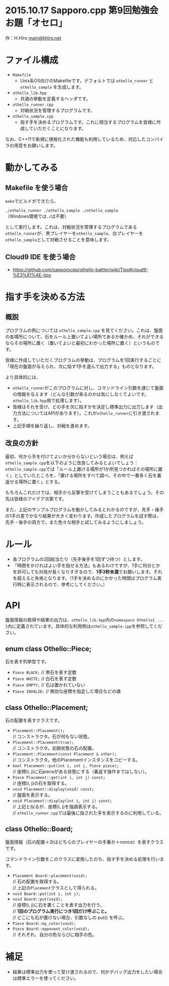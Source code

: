 # 2015.10.17 Sapporo.cpp 第9回勉強会 お題「オセロ」

作：H.Hiro <main@hhiro.net>

# ファイル構成

- `Makefile`
  - Unix系OS向けのMakefileです。デフォルトでは `othello_runner` と `othello_sample` を生成します。
- `othello_lib.hpp`
  - 共通の挙動を定義するヘッダです。
- `othello_runner.cpp`
  - 対戦状況を管理するプログラムです。
- `othello_sample.cpp`
  - 指す手を決めるプログラムです。これに相当するプログラムを皆様に作成していただくことになります。

なお、C++11で新規に規格化された機能も利用しているため、対応したコンパイラの用意をお願いします。

# 動かしてみる

## Makefile を使う場合

`make`でビルドができたら、

`./othello_runner ./othello_sample ./othello_sample`  
（Windows環境では`./`は不要）

として実行します。これは、対戦状況を管理するプログラムである`othello_runner`が、黒プレイヤーを`othello_sample`、白プレイヤーを`othello_sample`として対戦させることを意味します。

## Cloud9 IDE を使う場合

- https://github.com/sapporocpp/othello-battler/wiki/Tips#cloud9-%E3%81%AE-tips

# 指す手を決める方法

## 概説

プログラムの例については `othello_sample.cpp` を見てください。これは、盤面の各場所について、石をルール上置いてよい場所であるか確かめ、それができるならその場所に置く（置いてよいと最初にわかった場所に置く）というものです。

皆様に作成していただくプログラムの挙動は、プログラムを1回実行するごとに「現在の盤面が与えられ、次に指す1手を選んで出力する」ものとなります。

より具体的には、

- `othello_runner`がこのプログラムに対し、コマンドライン引数を通じて盤面の情報を与えます（どんな引数が来るのかは気にしなくてよいです。`othello_lib.hpp`側で処理します）。
- 皆様はそれを受け、どの手を次に指すかを決定し標準出力に出力します（出力方法についてはAPIがあります）。これが`othello_runner`に引き渡されます。
- 上記手順を繰り返し、対戦を進めます。

## 改良の方針

最初、何から手を付けてよいか分からないという場合は、例えば`othello_sample.cpp`を以下のように改良してみるとよいでしょう：`othello_sample.cpp`では「ルール上置ける場所が1か所見つかればその場所に置く」としていたところを、「置ける場所をすべて調べ、その中で一番多く石を裏返せる場所に置く」とする。

もちろんこれだけでは、相手から反撃を受けてしまうこともあるでしょう。その先は皆様のアイデア次第です。

また、上記のサンプルプログラムを動かしてみるとわかるのですが、先手・後手の1手の差でかなり結果が大きく変わります。作成したプログラムを試す際は、先手・後手の両方で、また色々な相手と試してみるようにしましょう。

# ルール

- 各プログラムの2回総当たり（先手後手を1回ずつ持つ）とします。
- 「時間をかければよい手を指せる方法」もあるわけですが、1手に何分とかを許可しても対局が長くなりすぎるので、**1手3秒未満**でお願いします。それを超えると失格となります。（1手を決めるのにかかった時間はプログラム実行時に表示されるので、参考にしてください。）

# API

盤面情報の取得や結果の出力は、`othello_lib.hpp`内の`namespace Othello{ ... }`内に定義されています。具体的な利用例は`othello_sample.cpp`を参照してください。

## enum class Othello::Piece;

石を表す列挙型です。

- `Piece BLACK;` // 黒石を表す定数
- `Piece WHITE;` // 白石を表す定数
- `Piece EMPTY;` // 石は置かれていない
- `Piece INVALID;` // 無効な座標を指定した場合などの値

## class Othello::Placement;

石の配置を表すクラスです。

- `Placement::Placement();`  
  // コンストラクタ。石が何もない状態。
- `Placement::Placement(true);`  
  // コンストラクタ。初期状態の石の配置。
- `Placement::Placement(const Placement & other);`  
  // コンストラクタ。他のPlacementインスタンスをコピーする。
- `bool Placement::put(int i, int j, Piece piece);`  
  // 座標(i, j)に石pieceがある状態にする（裏返す操作まではしない）。
- `Piece Placement::get(int i, int j) const;`  
  // 座標(i, j)の石を取得する。
- `void Placement::display(void) const;`  
  // 盤面を表示する。
- `void Placement::display(int i, int j) const;`  
  // 上記と似るが、座標(i, j)を強調表示する。  
  // `othello_runner.cpp`では最後に指された手を表示するのに利用している。

## class Othello::Board;

盤面情報（石の配置＋次はどちらのプレイヤーの手番か＋nonce）を表すクラスです。

コマンドライン引数をこのクラスに変換したのち、指す手を決める処理を行います。

- `Placement Board::placement(void);`  
  // 石の配置を取得する。  
  // 上記の`Placement`クラスとして得られる。
- `void Board::put(int i, int j);`  
- `void Board::put(void);`  
  // 座標(i, j)に石を置くことを表す出力を行う。  
  // **1回のプログラム実行につき1回だけ呼ぶこと。**  
  // どこにも石が置けない場合、引数なしの put() を呼ぶ。
- `Piece Board::my_color(void);`
- `Piece Board::opponent_color(void);`  
  // それぞれ、自分の色ならびに相手の色。  

# 補足

- 結果は標準出力を使って受け渡されるので、何かデバッグ出力をしたい場合は標準エラーを使ってください。
